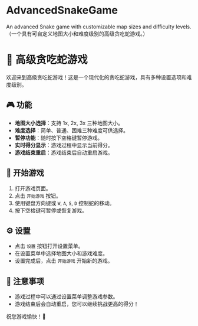 # AdvancedSnakeGame
An advanced Snake game with customizable map sizes and difficulty levels.
（一个具有可自定义地图大小和难度级别的高级贪吃蛇游戏。）

# 🐍 高级贪吃蛇游戏

欢迎来到高级贪吃蛇游戏！这是一个现代化的贪吃蛇游戏，具有多种设置选项和难度级别。

## 🎮 功能

- **地图大小选择**：支持 1x, 2x, 3x 三种地图大小。
- **难度选择**：简单、普通、困难三种难度可供选择。
- **暂停功能**：随时按下空格键暂停游戏。
- **实时得分显示**：游戏过程中显示当前得分。
- **游戏结束重启**：游戏结束后自动重启游戏。

## 🚀 开始游戏

1. 打开游戏页面。
2. 点击 `开始游戏` 按钮。
3. 使用键盘方向键或 `W`, `A`, `S`, `D` 控制蛇的移动。
4. 按下空格键可暂停或恢复游戏。

## ⚙️ 设置

- 点击 `设置` 按钮打开设置菜单。
- 在设置菜单中选择地图大小和游戏难度。
- 设置完成后，点击 `开始游戏` 开始新的游戏。

## 📝 注意事项

- 游戏过程中可以通过设置菜单调整游戏参数。
- 游戏结束后会自动重启，您可以继续挑战更高的得分！

祝您游戏愉快！🎉
